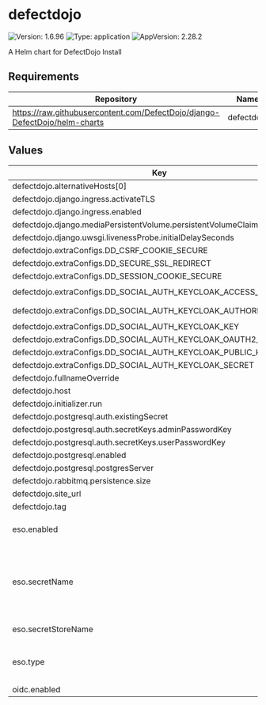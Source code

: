 # defectdojo

![Version: 1.6.96](https://img.shields.io/badge/Version-1.6.96-informational?style=flat-square) ![Type: application](https://img.shields.io/badge/Type-application-informational?style=flat-square) ![AppVersion: 2.28.2](https://img.shields.io/badge/AppVersion-2.28.2-informational?style=flat-square)

A Helm chart for DefectDojo Install

## Requirements

| Repository | Name | Version |
|------------|------|---------|
| https://raw.githubusercontent.com/DefectDojo/django-DefectDojo/helm-charts | defectdojo | 1.6.96 |

## Values

| Key | Type | Default | Description |
|-----|------|---------|-------------|
| defectdojo.alternativeHosts[0] | string | `"defectdojo-django.defectdojo"` |  |
| defectdojo.django.ingress.activateTLS | bool | `false` |  |
| defectdojo.django.ingress.enabled | bool | `true` |  |
| defectdojo.django.mediaPersistentVolume.persistentVolumeClaim.size | string | `"2Gi"` |  |
| defectdojo.django.uwsgi.livenessProbe.initialDelaySeconds | int | `20` |  |
| defectdojo.extraConfigs.DD_CSRF_COOKIE_SECURE | string | `"True"` |  |
| defectdojo.extraConfigs.DD_SECURE_SSL_REDIRECT | string | `"False"` |  |
| defectdojo.extraConfigs.DD_SESSION_COOKIE_SECURE | string | `"True"` |  |
| defectdojo.extraConfigs.DD_SOCIAL_AUTH_KEYCLOAK_ACCESS_TOKEN_URL | string | `"https://keycloak.example.com/auth/realms/shared/protocol/openid-connect/token"` |  |
| defectdojo.extraConfigs.DD_SOCIAL_AUTH_KEYCLOAK_AUTHORIZATION_URL | string | `"https://keycloak.example.com/auth/realms/shared/protocol/openid-connect/auth"` |  |
| defectdojo.extraConfigs.DD_SOCIAL_AUTH_KEYCLOAK_KEY | string | `"defectdojo"` |  |
| defectdojo.extraConfigs.DD_SOCIAL_AUTH_KEYCLOAK_OAUTH2_ENABLED | string | `"True"` |  |
| defectdojo.extraConfigs.DD_SOCIAL_AUTH_KEYCLOAK_PUBLIC_KEY | string | `"<RS256_KEY>"` |  |
| defectdojo.extraConfigs.DD_SOCIAL_AUTH_KEYCLOAK_SECRET | string | `"defectdojo-extrasecrets"` |  |
| defectdojo.fullnameOverride | string | `"defectdojo"` |  |
| defectdojo.host | string | `"defectdojo.example.com"` |  |
| defectdojo.initializer.run | bool | `true` |  |
| defectdojo.postgresql.auth.existingSecret | string | `"defectdojo-pguser-defectdojo"` |  |
| defectdojo.postgresql.auth.secretKeys.adminPasswordKey | string | `"password"` |  |
| defectdojo.postgresql.auth.secretKeys.userPasswordKey | string | `"password"` |  |
| defectdojo.postgresql.enabled | bool | `false` |  |
| defectdojo.postgresql.postgresServer | string | `"defectdojo-primary.defectdojo.svc"` |  |
| defectdojo.rabbitmq.persistence.size | string | `"2Gi"` |  |
| defectdojo.site_url | string | `"https://defectdojo.example.com"` |  |
| defectdojo.tag | string | `"2.28.2"` |  |
| eso.enabled | bool | `true` | Install components of the ESO. |
| eso.secretName | string | `"/edp/system"` | Value name in AWS ParameterStore, AWS SecretsManager or GCP Secret Manager. |
| eso.secretStoreName | string | `"aws-parameterstore"` | Defines Secret Store name. |
| eso.type | string | `"aws"` | Defines provider type. One of `aws` or `gcpsm`. |
| oidc.enabled | bool | `false` |  |

